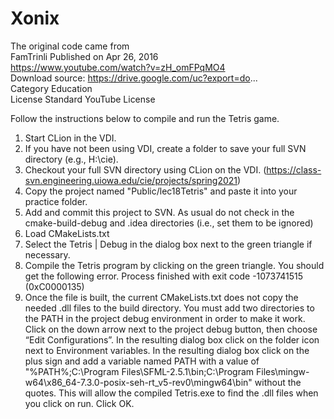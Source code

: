 # Xonix
The original code came from  
FamTrinli Published on Apr 26, 2016  
https://www.youtube.com/watch?v=zH_omFPqMO4  
Download source: https://drive.google.com/uc?export=do...  
Category Education  
License Standard YouTube License  

Follow the instructions below to compile and run the Tetris game.
1.	Start CLion in the VDI.
2.	If you have not been using VDI, create a folder to save your full SVN directory (e.g., H:\cie).
3.	Checkout your full SVN directory using CLion on the VDI. (https://class-svn.engineering.uiowa.edu/cie/projects/spring2021)
4.	Copy the project named "Public/lec18Tetris" and paste it into your practice folder.
5.	Add and commit this project to SVN. As usual do not check in the cmake-build-debug and .idea directories (i.e., set
them to be ignored)
6.	Load CMakeLists.txt
7.	Select the Tetris | Debug in the dialog box next to the green triangle if necessary.
8.	Compile the Tetris program by clicking on the green triangle.  You should get the following error.
Process finished with exit code -1073741515 (0xC0000135)
9.	Once the file is built, the current CMakeLists.txt does not copy the needed .dll files to the build directory.
You must add two directories to the PATH in the project debug environment in order to make it work. 
Click on the down arrow next to the project debug button, then choose “Edit Configurations”. 
In the resulting dialog box click on the folder icon next to Environment variables. In the resulting dialog box
click on the plus sign and add a variable named PATH with a value of
"%PATH%;C:\Program Files\SFML-2.5.1\bin;C:\Program Files\mingw-w64\x86_64-7.3.0-posix-seh-rt_v5-rev0\mingw64\bin"
without the quotes. This will allow the compiled Tetris.exe to find the .dll files when you click on run. Click OK.
